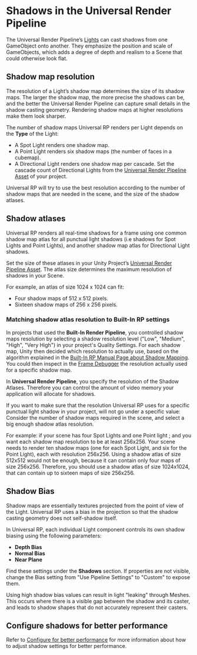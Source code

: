 # Shadows in the Universal Render Pipeline

The Universal Render Pipeline’s [Lights](light-component.md) can cast shadows from one GameObject onto another. They emphasize the position and scale of GameObjects, which adds a degree of depth and realism to a Scene that could otherwise look flat.

## Shadow map resolution

The resolution of a Light’s shadow map determines the size of its shadow maps. The larger the shadow map, the more precise the shadows can be, and the better the Universal Render Pipeline can capture small details in the shadow casting geometry. Rendering shadow maps at higher resolutions make them look sharper.

The number of shadow maps Universal RP renders per Light depends on the **Type** of the Light:

- A Spot Light renders one shadow map.
- A Point Light renders six shadow maps (the number of faces in a cubemap).
- A Directional Light renders one shadow map per cascade. Set the cascade count of Directional Lights from the [Universal Render Pipeline Asset](universalrp-asset.md) of your project.

Universal RP will try to use the best resolution according to the number of shadow maps that are needed in the scene, and the size of the shadow atlases.

## Shadow atlases

Universal RP renders all real-time shadows for a frame using one common shadow map atlas for all punctual light shadows (i.e shadows for Spot Lights and Point Lights), and another shadow map atlas for Directional Light shadows.

Set the size of these atlases in your Unity Project’s [Universal Render Pipeline Asset](universalrp-asset.md). The atlas size determines the maximum resolution of shadows in your Scene.

For example, an atlas of size 1024 x 1024 can fit:

- Four shadow maps of 512 x 512 pixels.
- Sixteen shadow maps of 256 x 256 pixels.

### Matching shadow atlas resolution to Built-In RP settings

In projects that used the **Built-In Render Pipeline**, you controlled shadow maps resolution by selecting a shadow resolution level ("Low", "Medium", "High", "Very High") in your project's Quality Settings.
For each shadow map, Unity then decided which resolution to actually use, based on the algorithm explained in the [Built-In RP Manual Page about Shadow Mapping](https://docs.unity3d.com/Manual/shadow-mapping.html).
You could then inspect in the [Frame Debugger](https://docs.unity3d.com/Manual/FrameDebugger.html) the resolution actually used for a specific shadow map.

In **Universal Render Pipeline**, you specify the resolution of the Shadow Atlases. Therefore you can control the amount of video memory your application will allocate for shadows.

If you want to make sure that the resolution Universal RP uses for a specific punctual light shadow in your project, will not go under a specific value: Consider the number of shadow maps required in the scene, and select a big enough shadow atlas resolution.

For example: if your scene has four Spot Lights and one Point light ; and you want each shadow map resolution to be at least 256x256.
Your scene needs to render ten shadow maps (one for each Spot Light, and six for the Point Light), each with resolution 256x256.
Using a shadow atlas of size 512x512 would not be enough, because it can contain only four maps of size 256x256. Therefore, you should use a shadow atlas of size 1024x1024, that can contain up to sixteen maps of size 256x256.




## Shadow Bias

Shadow maps are essentially textures projected from the point of view of the Light. Universal RP uses a bias in the projection so that the shadow casting geometry does not self-shadow itself.

In Universal RP, each individual Light component controls its own shadow biasing using the following parameters:

- **Depth Bias**
- **Normal Bias**
- **Near Plane**

Find these settings under the **Shadows** section. If properties are not visible, change the Bias setting from "Use Pipeline Settings" to "Custom" to expose them.

Using high shadow bias values can result in light "leaking" through Meshes. This occurs where there is a visible gap between the shadow and its caster, and leads to shadow shapes that do not accurately represent their casters.

## Configure shadows for better performance

Refer to [Configure for better performance](configure-for-better-performance.md) for more information about how to adjust shadow settings for better performance.
 